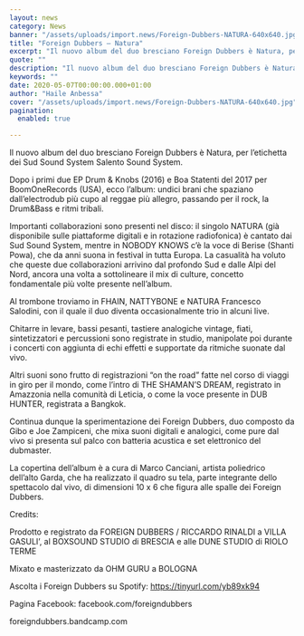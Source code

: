 ```yaml
---
layout: news
category: News
banner: "/assets/uploads/import.news/Foreign-Dubbers-NATURA-640x640.jpg"
title: "Foreign Dubbers – Natura"
excerpt: "Il nuovo album del duo bresciano Foreign Dubbers è Natura, per l’etichetta dei Sud Sound System Salento Sound System. Dopo i primi due EP Drum & Knobs (2016) e Boa Statenti del 2017 per BoomOneRecords (USA), ecco l’album: undici brani che spaziano dall’electrodub più cupo al reggae più allegro, passando per il rock, la Drum&Bass [&hellip"
quote: ""
description: "Il nuovo album del duo bresciano Foreign Dubbers è Natura, per l’etichetta dei Sud Sound System Salento Sound System. Dopo i primi due EP Drum & Knobs (2016) e Boa Statenti del 2017 per BoomOneRecords (USA), ecco l’album: undici brani che spaziano dall’electrodub più cupo al reggae più allegro, passando per il rock, la Drum&Bass [&hellip"
keywords: ""
date: 2020-05-07T00:00:00.000+01:00
author: "Haile Anbessa"
cover: "/assets/uploads/import.news/Foreign-Dubbers-NATURA-640x640.jpg"
pagination:
  enabled: true

---
```


Il nuovo album del duo bresciano Foreign Dubbers è Natura, per l’etichetta dei Sud Sound System Salento Sound System.

Dopo i primi due EP Drum & Knobs (2016) e Boa Statenti del 2017 per BoomOneRecords (USA), ecco l’album: undici brani che spaziano dall’electrodub più cupo al reggae più allegro, passando per il rock, la Drum&Bass e ritmi tribali.

Importanti collaborazioni sono presenti nel disco: il singolo NATURA (già disponibile sulle piattaforme digitali e in rotazione radiofonica) è cantato dai Sud Sound System, mentre in NOBODY KNOWS c’è la voce di Berise (Shanti Powa), che da anni suona in festival in tutta Europa. La casualità ha voluto che queste due collaborazioni arrivino dal profondo Sud e dalle Alpi del Nord, ancora una volta a sottolineare il mix di culture, concetto fondamentale più volte presente nell’album.

Al trombone troviamo in FHAIN, NATTYBONE e NATURA Francesco Salodini, con il quale il duo diventa occasionalmente trio in alcuni live.

Chitarre in levare, bassi pesanti, tastiere analogiche vintage, fiati, sintetizzatori e percussioni sono registrate in studio, manipolate poi durante i concerti con aggiunta di echi effetti e supportate da ritmiche suonate dal vivo.

Altri suoni sono frutto di registrazioni “on the road” fatte nel corso di viaggi in giro per il mondo, come l’intro di THE SHAMAN’S DREAM, registrato in Amazzonia nella comunità di Leticia, o come la voce presente in DUB HUNTER, registrata a Bangkok.

Continua dunque la sperimentazione dei Foreign Dubbers, duo composto da Gibo e Joe Zampiceni, che mixa suoni digitali e analogici, come pure dal vivo si presenta sul palco con batteria acustica e set elettronico del dubmaster.

La copertina dell’album è a cura di Marco Canciani, artista poliedrico dell’alto Garda, che ha realizzato il quadro su tela, parte integrante dello spettacolo dal vivo, di dimensioni 10 x 6 che figura alle spalle dei Foreign Dubbers.

Credits:

Prodotto e registrato da FOREIGN DUBBERS / RICCARDO RINALDI a VILLA GASULI’, al BOXSOUND STUDIO di BRESCIA e alle DUNE STUDIO di RIOLO TERME

Mixato e masterizzato da OHM GURU a BOLOGNA

Ascolta i Foreign Dubbers su Spotify: https://tinyurl.com/yb89xk94

Pagina Facebook: facebook.com/foreigndubbers

foreigndubbers.bandcamp.com